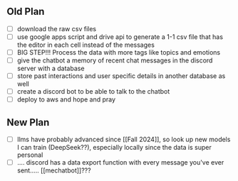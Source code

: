 
## Old Plan
- [ ] download the raw csv files
- [ ] use google apps script and drive api to generate a 1-1 csv file that has the editor in each cell instead of the messages
- [ ] BIG STEP!!! Process the data with more tags like topics and emotions
- [ ] give the chatbot a memory of recent chat messages in the discord server with a database
- [ ] store past interactions and user specific details in another database as well
- [ ] create a discord bot to be able to talk to the chatbot
- [ ] deploy to aws and hope and pray

## New Plan
- [ ] llms have probably advanced since [[Fall 2024]], so look up new models I can train (DeepSeek??), especially locally since the data is super personal
- [ ] .... discord has a data export function with every message you've ever sent..... [[mechatbot]]???